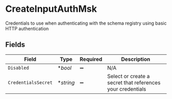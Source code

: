 # CreateInputAuthMsk

Credentials to use when authenticating with the schema registry using basic HTTP authentication


## Fields

| Field                                                      | Type                                                       | Required                                                   | Description                                                |
| ---------------------------------------------------------- | ---------------------------------------------------------- | ---------------------------------------------------------- | ---------------------------------------------------------- |
| `Disabled`                                                 | **bool*                                                    | :heavy_minus_sign:                                         | N/A                                                        |
| `CredentialsSecret`                                        | **string*                                                  | :heavy_minus_sign:                                         | Select or create a secret that references your credentials |